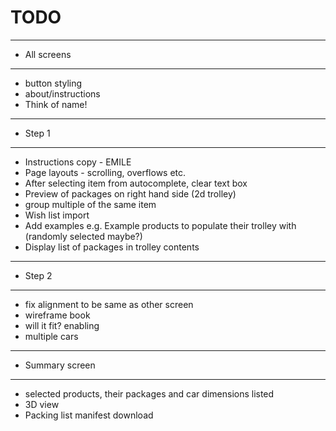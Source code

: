 # TODO

----------------
- All screens
----------------
- button styling
- about/instructions
- Think of name!

----------------
- Step 1
----------------
- Instructions copy - EMILE
- Page layouts - scrolling, overflows etc.
- After selecting item from autocomplete, clear text box
- Preview of packages on right hand side (2d trolley)
- group multiple of the same item
- Wish list import
- Add examples e.g. Example products to populate their trolley with (randomly selected maybe?)
- Display list of packages in trolley contents

----------------
- Step 2
----------------
- fix alignment to be same as other screen
- wireframe book
- will it fit? enabling
- multiple cars

----------------
- Summary screen
----------------
- selected products, their packages and car dimensions listed
- 3D view
- Packing list manifest download
